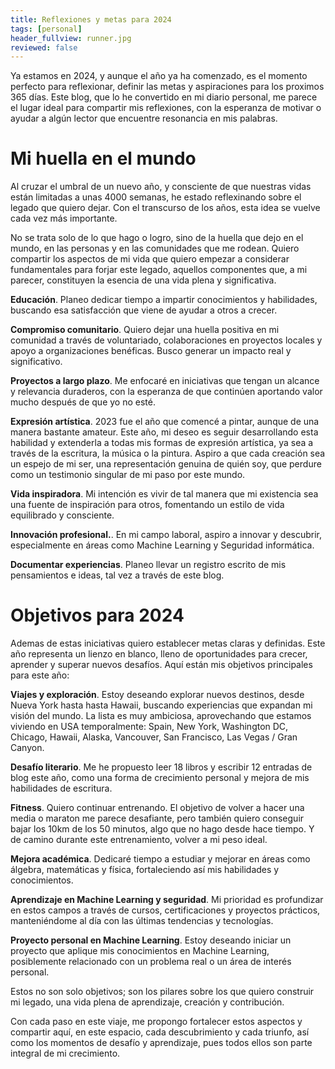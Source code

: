 ```yaml
---
title: Reflexiones y metas para 2024
tags: [personal]
header_fullview: runner.jpg
reviewed: false
---
```

Ya estamos en 2024, y aunque el año ya ha comenzado, es el momento perfecto para reflexionar, definir las metas y aspiraciones para los proximos 365 días. Este blog, que lo he convertido en mi diario personal, me parece el lugar ideal para compartir mis reflexiones, con la esperanza de motivar o ayudar a algún lector que encuentre resonancia en mis palabras.

# Mi huella en el mundo

Al cruzar el umbral de un nuevo año, y consciente de que nuestras vidas están limitadas a unas 4000 semanas, he estado reflexinando sobre el legado que quiero dejar. Con el transcurso de los años, esta idea se vuelve cada vez más importante. 

No se trata solo de lo que hago o logro, sino de la huella que dejo en el mundo, en las personas y en las comunidades que me rodean. Quiero compartir los aspectos de mi vida que quiero empezar a considerar fundamentales para forjar este legado, aquellos componentes que, a mi parecer, constituyen la esencia de una vida plena y significativa.

**Educación**. Planeo dedicar tiempo a impartir conocimientos y habilidades, buscando esa satisfacción que viene de ayudar a otros a crecer.

**Compromiso comunitario**. Quiero dejar una huella positiva en mi comunidad a través de voluntariado, colaboraciones en proyectos locales y apoyo a organizaciones benéficas. Busco generar un impacto real y significativo.

**Proyectos a largo plazo**. Me enfocaré en iniciativas que tengan un alcance y relevancia duraderos, con la esperanza de que continúen aportando valor mucho después de que yo no esté.

**Expresión artística**. 2023 fue el año que comencé a pintar, aunque de una manera bastante amateur. Este año, mi deseo es seguir desarrollando esta habilidad y extenderla a todas mis formas de expresión artística, ya sea a través de la escritura, la música o la pintura. Aspiro a que cada creación sea un espejo de mi ser, una representación genuina de quién soy, que perdure como un testimonio singular de mi paso por este mundo.

**Vida inspiradora**. Mi intención es vivir de tal manera que mi existencia sea una fuente de inspiración para otros, fomentando un estilo de vida equilibrado y consciente.

**Innovación profesional.**. En mi campo laboral, aspiro a innovar y descubrir, especialmente en áreas como Machine Learning y Seguridad informática.

**Documentar experiencias**. Planeo llevar un registro escrito de mis pensamientos e ideas, tal vez a través de este blog. 

# Objetivos para 2024

Ademas de estas iniciativas quiero establecer metas claras y definidas. Este año representa un lienzo en blanco, lleno de oportunidades para crecer, aprender y superar nuevos desafíos. Aquí están mis objetivos principales para este año:

**Viajes y exploración**. Estoy deseando explorar nuevos destinos, desde Nueva York hasta hasta Hawaii, buscando experiencias que expandan mi visión del mundo. La lista es muy ambiciosa, aprovechando que estamos viviendo en USA temporalmente: Spain, New York, Washington DC, Chicago, Hawaii, Alaska, Vancouver, San Francisco, Las Vegas / Gran Canyon.

**Desafío literario**. Me he propuesto leer 18 libros y escribir 12 entradas de blog este año, como una forma de crecimiento personal y mejora de mis habilidades de escritura.

**Fitness**. Quiero continuar entrenando. El objetivo de volver a hacer una media o maraton me parece desafiante, pero también quiero conseguir bajar los 10km de los 50 minutos, algo que no hago desde hace tiempo. Y de camino durante este entrenamiento, volver a mi peso ideal.

**Mejora académica**. Dedicaré tiempo a estudiar y mejorar en áreas como álgebra, matemáticas y física, fortaleciendo así mis habilidades y conocimientos.

**Aprendizaje en Machine Learning y seguridad**. Mi prioridad es profundizar en estos campos a través de cursos, certificaciones y proyectos prácticos, manteniéndome al día con las últimas tendencias y tecnologías.

**Proyecto personal en Machine Learning**. Estoy deseando iniciar un proyecto que aplique mis conocimientos en Machine Learning, posiblemente relacionado con un problema real o un área de interés personal.

Estos no son solo objetivos; son los pilares sobre los que quiero construir mi legado, una vida plena de aprendizaje, creación y contribución. 

Con cada paso en este viaje, me propongo fortalecer estos aspectos y compartir aquí, en este espacio, cada descubrimiento y cada triunfo, así como los momentos de desafío y aprendizaje, pues todos ellos son parte integral de mi crecimiento.
